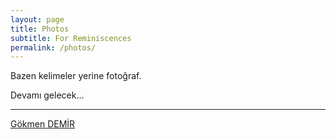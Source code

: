 ```yaml
---
layout: page
title: Photos
subtitle: For Reminiscences
permalink: /photos/
---
```


Bazen kelimeler yerine fotoğraf. 

Devamı gelecek...

___
[Gökmen DEMİR](https://johnGkmn.github.io)
